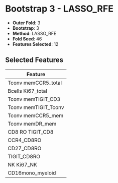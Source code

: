 # Bootstrap 3 - LASSO_RFE

- **Outer Fold**: 3
- **Bootstrap**: 3
- **Method**: LASSO_RFE
- **Fold Seed**: 46
- **Features Selected**: 12

## Selected Features

| Feature |
|---------|
| Tconv memCCR5_total |
| Bcells Ki67_total |
| Tconv memTIGIT_CD3 |
| Tconv memTIGIT_Tconv |
| Tconv memCCR5_mem |
| Tconv memDR_mem |
| CD8 RO TIGIT_CD8 |
| CCR4_CD8RO |
| CD27_CD8RO |
| TIGIT_CD8RO |
| NK Ki67_NK |
| CD16mono_myeloid |

